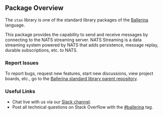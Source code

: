 ## Package Overview

The `stan` library is one of the standard library packages of the <a target="_blank" href="https://ballerina.io/">Ballerina</a> language.

This package provides the capability to send and receive messages by connecting to the NATS streaming server. NATS Streaming is a data streaming system powered by NATS that adds persistence, message replay, durable subscriptions, etc. to NATS.

### Report Issues

To report bugs, request new features, start new discussions, view project boards, etc., go to the <a target="_blank" href="https://github.com/ballerina-platform/ballerina-standard-library">Ballerina standard library parent repository</a>.

### Useful Links

- Chat live with us via our <a target="_blank" href="https://ballerina.io/community/slack/">Slack channel</a>.
- Post all technical questions on Stack Overflow with the <a target="_blank" href="https://stackoverflow.com/questions/tagged/ballerina">#ballerina</a> tag.

